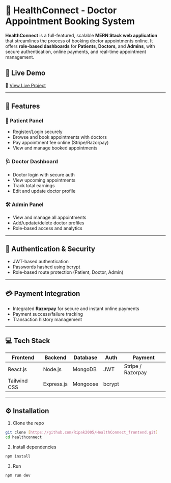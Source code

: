 # 🏥 HealthConnect - Doctor Appointment Booking System

**HealthConnect** is a full-featured, scalable **MERN Stack web application** that streamlines the process of booking doctor appointments online. It offers **role-based dashboards** for **Patients**, **Doctors**, and **Admins**, with secure authentication, online payments, and real-time appointment management.

## 🔗 Live Demo

🚀 [View Live Project](https://health-connect-frontend.vercel.app/)  

---

## 📌 Features

### 👥 Patient Panel
- Register/Login securely
- Browse and book appointments with doctors
- Pay appointment fee online (Stripe/Razorpay)
- View and manage booked appointments

### 🩺 Doctor Dashboard
- Doctor login with secure auth
- View upcoming appointments
- Track total earnings
- Edit and update doctor profile

### 🛠️ Admin Panel
- View and manage all appointments
- Add/update/delete doctor profiles
- Role-based access and analytics

---

## 🔐 Authentication & Security

- JWT-based authentication
- Passwords hashed using bcrypt
- Role-based route protection (Patient, Doctor, Admin)

---

## 💳 Payment Integration

- Integrated **Razorpay** for secure and instant online payments
- Payment success/failure tracking
- Transaction history management

---

## 💻 Tech Stack

| Frontend  | Backend     | Database   | Auth   | Payment |
|-----------|-------------|------------|--------|---------|
| React.js  | Node.js     | MongoDB    | JWT    | Stripe / Razorpay |
| Tailwind CSS | Express.js | Mongoose | bcrypt |         |

---

## ⚙️ Installation

1. Clone the repo  
```bash
git clone [https://github.com/Ripak2005/HealthConnect_frontend.git]
cd healthconnect
```
2. Install dependencies
```bash
npm install
```
3. Run
```bash
npm run dev


